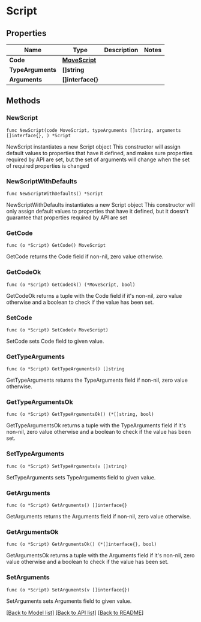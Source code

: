 # Script

## Properties

Name | Type | Description | Notes
------------ | ------------- | ------------- | -------------
**Code** | [**MoveScript**](MoveScript.md) |  | 
**TypeArguments** | **[]string** |  | 
**Arguments** | **[]interface{}** |  | 

## Methods

### NewScript

`func NewScript(code MoveScript, typeArguments []string, arguments []interface{}, ) *Script`

NewScript instantiates a new Script object
This constructor will assign default values to properties that have it defined,
and makes sure properties required by API are set, but the set of arguments
will change when the set of required properties is changed

### NewScriptWithDefaults

`func NewScriptWithDefaults() *Script`

NewScriptWithDefaults instantiates a new Script object
This constructor will only assign default values to properties that have it defined,
but it doesn't guarantee that properties required by API are set

### GetCode

`func (o *Script) GetCode() MoveScript`

GetCode returns the Code field if non-nil, zero value otherwise.

### GetCodeOk

`func (o *Script) GetCodeOk() (*MoveScript, bool)`

GetCodeOk returns a tuple with the Code field if it's non-nil, zero value otherwise
and a boolean to check if the value has been set.

### SetCode

`func (o *Script) SetCode(v MoveScript)`

SetCode sets Code field to given value.


### GetTypeArguments

`func (o *Script) GetTypeArguments() []string`

GetTypeArguments returns the TypeArguments field if non-nil, zero value otherwise.

### GetTypeArgumentsOk

`func (o *Script) GetTypeArgumentsOk() (*[]string, bool)`

GetTypeArgumentsOk returns a tuple with the TypeArguments field if it's non-nil, zero value otherwise
and a boolean to check if the value has been set.

### SetTypeArguments

`func (o *Script) SetTypeArguments(v []string)`

SetTypeArguments sets TypeArguments field to given value.


### GetArguments

`func (o *Script) GetArguments() []interface{}`

GetArguments returns the Arguments field if non-nil, zero value otherwise.

### GetArgumentsOk

`func (o *Script) GetArgumentsOk() (*[]interface{}, bool)`

GetArgumentsOk returns a tuple with the Arguments field if it's non-nil, zero value otherwise
and a boolean to check if the value has been set.

### SetArguments

`func (o *Script) SetArguments(v []interface{})`

SetArguments sets Arguments field to given value.



[[Back to Model list]](../README.md#documentation-for-models) [[Back to API list]](../README.md#documentation-for-api-endpoints) [[Back to README]](../README.md)


